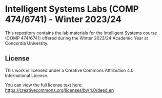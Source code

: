 # Intelligent Systems Labs (COMP 474/6741) - Winter 2023/24

This repository contains the lab materials for the Intelligent Systems course (COMP 474/6741) offered during the Winter 2023/24 Academic Year at Concordia University.

## License

This work is licensed under a Creative Commons Attribution 4.0 International License.

You can view the full license text here: https://creativecommons.org/licenses/by/4.0/deed.en
